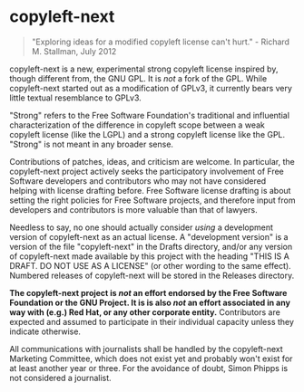 # copyleft-next #

> "Exploring ideas for a modified copyleft license can't hurt."
    - Richard M. Stallman, July 2012

copyleft-next is a new, experimental strong copyleft license inspired
by, though different from, the GNU GPL. It is *not* a fork of the
GPL. While copyleft-next started out as a modification of GPLv3, it
currently bears very little textual resemblance to GPLv3.

"Strong" refers to the Free Software Foundation's traditional and
influential characterization of the difference in copyleft scope
between a weak copyleft license (like the LGPL) and a strong copyleft
license like the GPL. "Strong" is not meant in any broader sense.

Contributions of patches, ideas, and criticism are welcome.  In
particular, the copyleft-next project actively seeks the participatory
involvement of Free Software developers and contributors who may not have
considered helping with license drafting before.  Free Software license
drafting is about setting the right policies for Free Software projects,
and therefore input from developers and contributors is more valuable than
that of lawyers.

Needless
to say, no one should actually consider *using* a development version
of copyleft-next as an actual license. A "development version" is a
version of the file "copyleft-next" in the Drafts directory, and/or
any version of copyleft-next made available by this project with the
heading "THIS IS A DRAFT. DO NOT USE AS A LICENSE" (or other wording
to the same effect). Numbered releases of copyleft-next will be stored
in the Releases directory.

**The copyleft-next project is *not* an effort endorsed by the Free
Software Foundation or the GNU Project. It is is also *not* an effort
associated in any way with (e.g.) Red Hat, or any other corporate
entity.** Contributors are expected and assumed to participate in
their individual capacity unless they indicate otherwise.

All communications with journalists shall be handled by the
copyleft-next Marketing Committee, which does not exist yet and
probably won't exist for at least another year or three. For the
avoidance of doubt, Simon Phipps is not considered a journalist.

